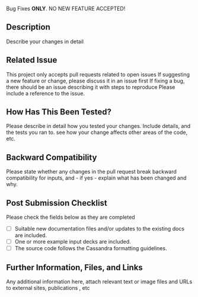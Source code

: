 Bug Fixes **ONLY**. NO NEW FEATURE ACCEPTED!

## Description
Describe your changes in detail
 
## Related Issue
This project only accepts pull requests related to open issues
If suggesting a new feature or change, please discuss it in an issue first
If fixing a bug, there should be an issue describing it with steps to reproduce
Please include a reference to the issue.

## How Has This Been Tested?
Please describe in detail how you tested your changes.
Include details, and the tests you ran to.
see how your change affects other areas of the code, etc.

## Backward Compatibility
Please state whether any changes in the pull request break backward compatibility for inputs, and - if yes - explain what has been 
changed and why.

## Post Submission Checklist
Please check the fields below as they are completed

- [ ] Suitable new documentation files and/or updates to the existing docs are included.
- [ ] One or more example input decks are included.
- [ ] The source code follows the Cassandra formatting guidelines.

## Further Information, Files, and Links
Any additional information here, attach relevant text or image files and URLs to external sites, publications , etc
